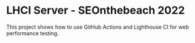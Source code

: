 # LHCI Server - SEOnthebeach 2022

This project shows how to use GitHub Actions and Lighthouse CI for web performance testing.